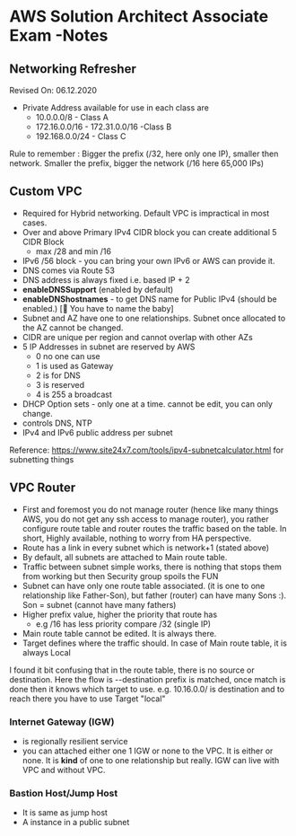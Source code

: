 # AWS Solution Architect Associate Exam -Notes

## Networking Refresher

Revised On: 06.12.2020


* Private Address available for use in each class are
  * 10.0.0.0/8 - Class A
  * 172.16.0.0/16 - 172.31.0.0/16 -Class B
  * 192.168.0.0/24 - Class C

Rule to remember : Bigger the prefix (/32, here only one IP), smaller then network. Smaller the prefix, bigger the network (/16 here 65,000 IPs)

## Custom VPC

* Required for Hybrid networking. Default VPC is impractical in most cases.
* Over and above Primary IPv4 CIDR block you can create additional 5 CIDR Block
  * max /28 and min /16
* IPv6 /56 block - you can bring your own IPv6 or AWS can provide it.
* DNS comes via Route 53
* DNS address is always fixed i.e. based IP + 2
* **enableDNSSupport** (enabled by default)
* **enableDNShostnames** - to get DNS name for Public IPv4 (should be enabled.) [:electric_plug: You have to name the baby]
* Subnet and AZ have one to one relationships. Subnet once allocated to the AZ cannot be changed.
* CIDR are unique per region and cannot overlap with other AZs
* 5 IP Addresses in subnet are reserved by AWS
  * 0 no one can use
  * 1 is used as Gateway
  * 2 is for DNS
  * 3 is reserved
  * 4 is 255 a broadcast
* DHCP Option sets - only one at a time. cannot be edit, you can only change.
* controls DNS, NTP
* IPv4 and IPv6 public address per subnet

Reference: https://www.site24x7.com/tools/ipv4-subnetcalculator.html for subnetting things

## VPC Router

* First and foremost you do not manage router (hence like many things AWS, you do not get any ssh access to manage router), you rather configure route table and router routes the traffic based on the table. In short, Highly available, nothing to worry from HA perspective.
* Route has a link in every subnet which is network+1 (stated above)
* By default, all subnets are attached to Main route table.
* Traffic between subnet simple works, there is nothing that stops them from working but then Security group spoils the FUN
* Subnet can have only one route table associated. (it is one to one relationship like Father-Son), but father (router) can have many Sons :). Son = subnet (cannot have many fathers)
* Higher prefix value, higher the priority that route has
  * e.g /16 has less priority compare /32 (single IP)
* Main route table cannot be edited. It is always there.
* Target defines where the traffic should. In case of Main route table, it is always Local

I found it bit confusing that in the route table, there is no source or destination. Here the flow is --destination prefix is matched, once match is done then it knows which target to use. e.g. 10.16.0.0/ is destination and to reach there you have to use Target "local"

### Internet Gateway (IGW)

* is regionally resilient service
* you can attached either one 1 IGW or none to the VPC. It is either or none. It is **kind** of one to one relationship but really. IGW can live with VPC and without VPC.

### Bastion Host/Jump Host

* It is same as jump host
* A instance in a public subnet